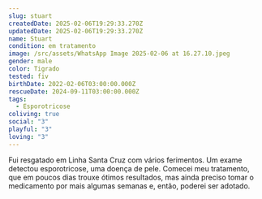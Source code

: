 ```yaml
---
slug: stuart
createdDate: 2025-02-06T19:29:33.270Z
updatedDate: 2025-02-06T19:29:33.270Z
name: Stuart
condition: em tratamento
image: /src/assets/WhatsApp Image 2025-02-06 at 16.27.10.jpeg
gender: male
color: Tigrado
tested: fiv
birthDate: 2022-02-06T03:00:00.000Z
rescueDate: 2024-09-11T03:00:00.000Z
tags:
  - Esporotricose
coliving: true
social: "3"
playful: "3"
loving: "3"
---
```


Fui resgatado em Linha Santa Cruz com vários ferimentos. Um exame detectou esporotricose, uma doença de pele. Comecei meu tratamento, que em poucos dias trouxe ótimos resultados, mas ainda preciso tomar o medicamento por mais algumas semanas e, então, poderei ser adotado.
